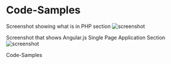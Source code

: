 # Code-Samples

Screenshot showing what is in PHP section
![screenshot](https://user-images.githubusercontent.com/8302413/33384533-42a7613e-d4f4-11e7-95d5-3e175bdb72a4.png)

Screenshot that shows Angular.js Single Page Application Section
![screenshot](https://user-images.githubusercontent.com/8302413/33384595-6d7edca2-d4f4-11e7-80d6-f64a551a53e0.png)

Code-Samples
